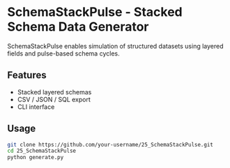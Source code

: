 # SchemaStackPulse - Stacked Schema Data Generator

SchemaStackPulse enables simulation of structured datasets using layered fields and pulse-based schema cycles.

## Features
- Stacked layered schemas  
- CSV / JSON / SQL export  
- CLI interface  

## Usage
```bash
git clone https://github.com/your-username/25_SchemaStackPulse.git
cd 25_SchemaStackPulse
python generate.py
